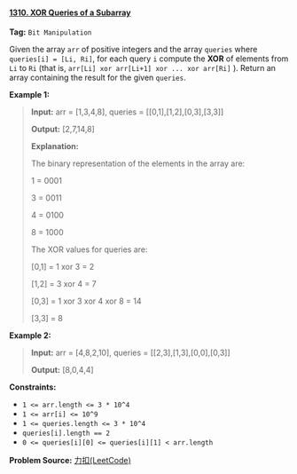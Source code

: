 #### [1310. XOR Queries of a Subarray](https://leetcode-cn.com/problems/xor-queries-of-a-subarray/)

**Tag:**  `Bit Manipulation`

Given the array `arr` of positive integers and the array `queries` where `queries[i] = [Li, Ri]`, for each query `i` compute the **XOR** of elements from `Li` to `Ri` (that is, `arr[Li] xor arr[Li+1] xor ... xor arr[Ri]` ). Return an array containing the result for the given `queries`.


**Example 1:**

> **Input:** arr = [1,3,4,8], queries = [[0,1],[1,2],[0,3],[3,3]]
>
> **Output:** [2,7,14,8] 
>
> **Explanation:** 
>
> The binary representation of the elements in the array are:
>
> 1 = 0001 
>
> 3 = 0011 
>
> 4 = 0100 
>
> 8 = 1000 
>
> The XOR values for queries are:
>
> [0,1] = 1 xor 3 = 2 
>
> [1,2] = 3 xor 4 = 7 
>
> [0,3] = 1 xor 3 xor 4 xor 8 = 14 
>
> [3,3] = 8

**Example 2:**

> **Input:** arr = [4,8,2,10], queries = [[2,3],[1,3],[0,0],[0,3]]
>
> **Output:** [8,0,4,4]

**Constraints:**

- `1 <= arr.length <= 3 * 10^4`
- `1 <= arr[i] <= 10^9`
- `1 <= queries.length <= 3 * 10^4`
- `queries[i].length == 2`
- `0 <= queries[i][0] <= queries[i][1] < arr.length`

**Problem Source:** [力扣(LeetCode)](https://leetcode-cn.com/)